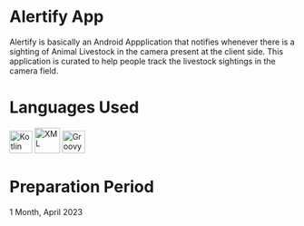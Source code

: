 # Alertify App

Alertify is basically an Android Appplication that notifies whenever there is a sighting of Animal Livestock in the camera present at the client side. 
This application is curated to help people track the livestock sightings in the camera field.

# Languages Used
<p>
<img src="https://www.vectorlogo.zone/logos/kotlinlang/kotlinlang-icon.svg" alt="Kotlin" width="40" height="40"/>
<img src="https://cdn.iconscout.com/icon/free/png-512/free-xml-file-2330558-1950399.png?f=avif&w=256" alt="XML" width="45" height="45"/>
<img src="https://upload.wikimedia.org/wikipedia/commons/3/36/Groovy-logo.svg" alt="Groovy" height="40"/>
</p>

# Preparation Period
<p>1 Month, April 2023</p>


